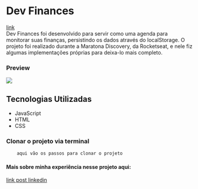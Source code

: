 # Dev Finances
[link](url) <br>
Dev Finances foi desenvolvido para servir como uma agenda para monitorar suas finanças, persistindo os dados através do localStorage. O projeto foi realizado durante a Maratona Discovery, da Rocketseat, e nele fiz algumas implementações próprias para deixa-lo mais completo.  


### Preview
![](path)

## Tecnologias Utilizadas
 - JavaScript
 - HTML
 - CSS
### Clonar o projeto via terminal
```sh
    aqui vão os passos para clonar o projeto
```

#### Mais sobre minha experiência nesse projeto aqui:
[link post linkedin](url)
